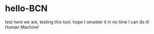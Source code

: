 # hello-BCN
test
here we are, testing this tool.
hope t omaster it in no time
I can do it!
Human Machine!
